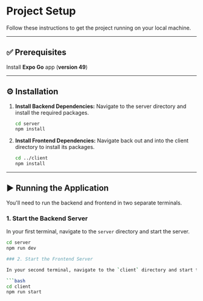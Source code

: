 # Project Setup

Follow these instructions to get the project running on your local machine.

---

## ✅ Prerequisites

Install **Expo Go** app (**version 49**)

---

## ⚙️ Installation

1.  **Install Backend Dependencies:** Navigate to the server directory and install the required packages.
    ```bash
    cd server
    npm install
    ```

2.  **Install Frontend Dependencies:** Navigate back out and into the client directory to install its packages.
    ```bash
    cd ../client
    npm install
    ```

---

## ▶️ Running the Application

You'll need to run the backend and frontend in two separate terminals.

### 1. Start the Backend Server

In your first terminal, navigate to the `server` directory and start the server.

```bash
cd server
npm run dev

### 2. Start the Frontend Server

In your second terminal, navigate to the `client` directory and start the client.

```bash
cd client
npm run start
